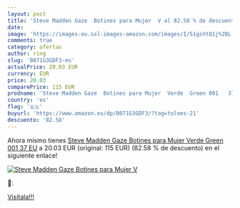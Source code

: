 ```yaml
---
layout: post
title: 'Steve Madden Gaze  Botines para Mujer  V al 82.58 % de descuento'
date: 
image: 'https://images-eu.ssl-images-amazon.com/images/I/51gshtQ1j%2BL._SL200_.jpg'
comments: true
category: ofertas
author: ring
slug: 'B071G3GDF3-es'
actualPrice: 20.03 EUR
currency: EUR
price: 20.03
comparePrice: 115 EUR
prodname: 'Steve Madden Gaze  Botines para Mujer  Verde  Green 001   37 EU'
country: 'es'
flag: '🇪🇸'
buyurl: 'https://www.amazon.es/dp/B071G3GDF3/?tag=tolees-21'
descuento: '82.58'
---
```


Ahora mismo tienes [Steve Madden Gaze  Botines para Mujer  Verde  Green 001   37 EU](https://www.amazon.es/dp/B071G3GDF3/?tag=tolees-21) a 20.03 EUR (original: 115 EUR) (82.58 %  de descuento) en el siguiente enlace!

[![Steve Madden Gaze  Botines para Mujer  V](https://images-eu.ssl-images-amazon.com/images/I/51gshtQ1j%2BL._SL200_.jpg)](https://www.amazon.es/dp/B071G3GDF3/?tag=tolees-21)

🔎:


[Visítala!!!](https://www.amazon.es/dp/B071G3GDF3/?tag=tolees-21)
